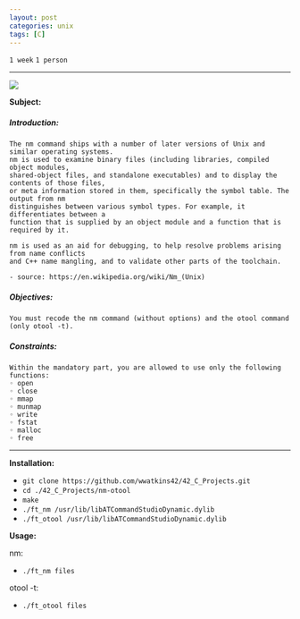 ```yaml
---
layout: post
categories: unix
tags: [C]
---
```


`1 week`
`1 person`

---
![](https://media.giphy.com/media/14vwabhVt3dmEg/giphy.gif)

__Subject:__
##### Introduction:
```
The nm command ships with a number of later versions of Unix and similar operating systems.
nm is used to examine binary files (including libraries, compiled object modules,
shared-object files, and standalone executables) and to display the contents of those files,
or meta information stored in them, specifically the symbol table. The output from nm
distinguishes between various symbol types. For example, it differentiates between a
function that is supplied by an object module and a function that is required by it.

nm is used as an aid for debugging, to help resolve problems arising from name conflicts
and C++ name mangling, and to validate other parts of the toolchain.

- source: https://en.wikipedia.org/wiki/Nm_(Unix)
```
##### Objectives:
```
You must recode the nm command (without options) and the otool command
(only otool -t).
```
##### Constraints:
```
Within the mandatory part, you are allowed to use only the following functions:
◦ open
◦ close
◦ mmap
◦ munmap
◦ write
◦ fstat
◦ malloc
◦ free
```
---
__Installation:__

* `git clone https://github.com/wwatkins42/42_C_Projects.git`
* `cd ./42_C_Projects/nm-otool`
* `make`
* `./ft_nm /usr/lib/libATCommandStudioDynamic.dylib`
* `./ft_otool /usr/lib/libATCommandStudioDynamic.dylib`

**Usage:**

nm:
* `./ft_nm files`

otool -t:
* `./ft_otool files`
